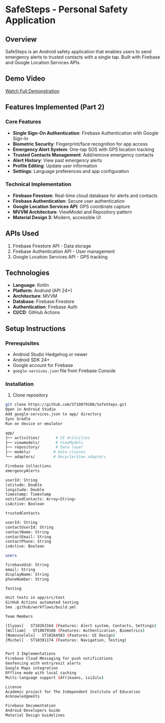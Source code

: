 
# SafeSteps - Personal Safety Application



## Overview
SafeSteps is an Android safety application that enables users to send emergency alerts to trusted contacts with a single tap. Built with Firebase and Google Location Services APIs.

## Demo Video
[Watch Full Demonstration](link-to-your-youtube-video)

## Features Implemented (Part 2)

### Core Features
- **Single Sign-On Authentication**: Firebase Authentication with Google Sign-In
- **Biometric Security**: Fingerprint/face recognition for app access
- **Emergency Alert System**: One-tap SOS with GPS location tracking
- **Trusted Contacts Management**: Add/remove emergency contacts
- **Alert History**: View past emergency alerts
- **Profile Editing**: Update user information
- **Settings**: Language preferences and app configuration

### Technical Implementation
- **Firebase Firestore**: Real-time cloud database for alerts and contacts
- **Firebase Authentication**: Secure user authentication
- **Google Location Services API**: GPS coordinate capture
- **MVVM Architecture**: ViewModel and Repository pattern
- **Material Design 3**: Modern, accessible UI

## APIs Used
1. Firebase Firestore API - Data storage
2. Firebase Authentication API - User management
3. Google Location Services API - GPS tracking

## Technologies
- **Language**: Kotlin
- **Platform**: Android (API 24+)
- **Architecture**: MVVM
- **Database**: Firebase Firestore
- **Authentication**: Firebase Auth
- **CI/CD**: GitHub Actions

## Setup Instructions

### Prerequisites
- Android Studio Hedgehog or newer
- Android SDK 24+
- Google account for Firebase
- `google-services.json` file from Firebase Console

### Installation
1. Clone repository
```bash
git clone https://github.com/ST10079108/SafeSteps.git
Open in Android Studio
Add google-services.json to app/ directory
Sync Gradle
Run on device or emulator

app/
├── activities/       # UI Activities
├── viewmodels/       # ViewModels
├── repository/       # Data layer
├── models/          # Data classes
└── adapters/        # RecyclerView adapters

Firebase Collections
emergencyAlerts

userId: String
latitude: Double
longitude: Double
timestamp: Timestamp
notifiedContacts: Array<String>
isActive: Boolean

trustedContacts

userId: String
contactUserId: String
contactName: String
contactEmail: String
contactPhone: String
isActive: Boolean

users

firebaseUid: String
email: String
displayName: String
phoneNumber: String

Testing

Unit tests in app/src/test
GitHub Actions automated testing
See .github/workflows/build.yml

Team Members

[Ilyaas] - ST10263164 (Features: Alert system, Contacts, Settings)
[William] - ST10079108 (Features: Authentication, Biometrics)
[Nomvuselelo] - ST10264503 (Features: UI Design)
[Michel] - ST10391174 (Features: Navigation, Testing)


Part 3 Implementations
Firebase Cloud Messaging for push notifications
Geofencing with entry/exit alerts
Google Maps integration
Offline mode with local caching
Multi-language support (Afrikaans, isiZulu)

License
Academic project for The Independent Institute of Education
Acknowledgments

Firebase Documentation
Android Developers Guide
Material Design Guidelines



